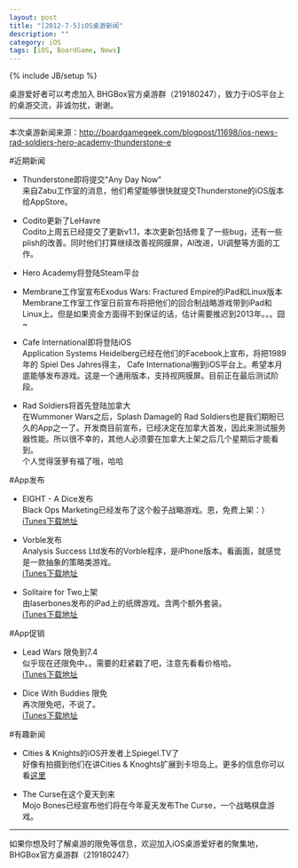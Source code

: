 ```yaml
---
layout: post
title: "[2012-7-5]iOS桌游新闻"
description: ""
category: iOS
tags: [iOS, BoardGame, News]
---
```

{% include JB/setup %}

桌游爱好者可以考虑加入 BHGBox官方桌游群（219180247），致力于iOS平台上的桌游交流，非诚勿扰，谢谢。 

---

本次桌游新闻来源：http://boardgamegeek.com/blogpost/11698/ios-news-rad-soldiers-hero-academy-thunderstone-e

#近期新闻
* Thunderstone即将提交"Any Day Now"  
来自Zabu工作室的消息，他们希望能够很快就提交Thunderstone的iOS版本给AppStore。

* Codito更新了LeHavre  
Codito上周五已经提交了更新v1.1，本次更新包括修复了一些bug，还有一些plish的改善。同时他们打算继续改善视网膜屏，AI改进，UI调整等方面的工作。

* Hero Academy将登陆Steam平台  

* Membrane工作室宣布Exodus Wars: Fractured Empire的iPad和Linux版本  
Membrane工作室工作室日前宣布将把他们的回合制战略游戏带到iPad和Linux上。但是如果资金方面得不到保证的话，估计需要推迟到2013年。。。囧~

* Cafe International即将登陆iOS  
Application Systems Heidelberg已经在他们的Facebook上宣布，将把1989年的 Spiel Des Jahres得主， Cafe International搬到iOS平台上。希望本月底能够发布游戏。这是一个通用版本，支持视网膜屏。目前正在最后测试阶段。

* Rad Soldiers将首先登陆加拿大    
在Wummoner Wars之后，Splash Damage的 Rad Soldiers也是我们期盼已久的App之一了。开发商目前宣布，已经决定在加拿大首发，因此来测试服务器性能。所以很不幸的，其他人必须要在加拿大上架之后几个星期后才能看到。  
个人觉得菠萝有福了哦，哈哈


#App发布  
* EIGHT - A Dice发布  
Black Ops Marketing已经发布了这个骰子战略游戏。恩，免费上架：）    
[iTunes下载地址](http://itunes.apple.com/us/app/eight-a-dice-strategy-game/id503665195?ign-mpt=uo%3D4)

* Vorble发布  
Analysis Success Ltd发布的Vorble程序，是iPhone版本。看画面，就感觉是一款抽象的策略类游戏。  
[iTunes下载地址](http://itunes.apple.com/app/vorble/id439669355?ign-mpt=uo%3D4)

* Solitaire for Two上架     
由laserbones发布的iPad上的纸牌游戏。含两个额外套装。  
[iTunes下载地址](http://itunes.apple.com/app/solitaire-for-two/id526913215?ign-mpt=uo%3D4)

#App促销  
* Lead Wars 限免到7.4  
似乎现在还限免中。。需要的赶紧戳了吧，注意先看看价格哈。    
[iTunes下载地址](http://itunes.apple.com/app/lead-wars/id393340337?ign-mpt=uo%3D4)

* Dice With Buddies 限免  
再次限免吧，不说了。  
[iTunes下载地址](http://itunes.apple.com/app/dice-with-buddies/id432749907?ign-mpt=uo%3D4)

#有趣新闻  
* Cities & Knights的iOS开发者上Spiegel.TV了  
好像有拍摄到他们在讲Cities & Knoghts扩展到卡坦岛上。更多的信息你可以看[这里](http://www.spiegel.tv/filme/app-entwicklung/)

* The Curse在这个夏天到来  
Mojo Bones已经宣布他们将在今年夏天发布The Curse，一个战略棋盘游戏。

---
如果你想及时了解桌游的限免等信息，欢迎加入iOS桌游爱好者的聚集地，BHGBox官方桌游群（219180247）
